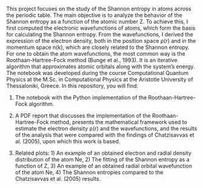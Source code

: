 This project focuses on the study of the Shannon entropy in atoms across the periodic table. The main objective is to analyze the behavior of the Shannon entropy as a 
function of the atomic number Z. To achieve this, I first computed the electronic wavefunctions of atoms, which form the basis for calculating the Shannon entropy. From the wavefunctions, 
I derived the expression of the electron density, both in the position space ρ(r) and in the momentum space n(k), which are closely related to the Shannon entropy.
For one to obtain the atom wavefunctions, the most common way is the Roothaan-Hartree-Fock method (Bunge et al., 1993). It is an iterative algorithm that approximates atomic orbitals along with the system’s energy.
The notebook was developed during the course Computational Quantum Physics at the M.Sc. in Computational Physics at the Aristotle University of Thessaloniki, Greece. In this repository, you will find:

1. The notebook with the Python implementation of the Roothaan-Hartree-Fock algorithm.
   
2. A PDF report that discusses the implementation of the Roothaan-Hartree-Fock method, presents the mathematical framework used to estimate the electron density
ρ(r) and the wavefunctions, and the results of the analysis that were compared with the findings of Chatzisavvas et al. (2005), upon which this work is based.

3. Related plots: 1) An example of an obtained electron and radial density distribution of the atom Ne, 2) The fitting of the Shannon entropy as a function of Z, 3) An example of an obtained radial orbital wavefunction of the atom Ne, 4) The Shannon entropies compared to the Chatzisavvas et al. (2005) results.
